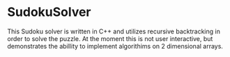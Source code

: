 # SudokuSolver
This Sudoku solver is written in C++ and utilizes recursive backtracking
in order to solve the puzzle. At the moment this is not user interactive,
but demonstrates the abillity to implement algorithims on 2 dimensional arrays.
